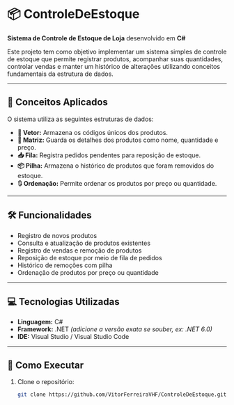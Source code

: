 # 📦 ControleDeEstoque

**Sistema de Controle de Estoque de Loja** desenvolvido em **C#**

Este projeto tem como objetivo implementar um sistema simples de controle de estoque que permite registrar produtos, acompanhar suas quantidades, controlar vendas e manter um histórico de alterações utilizando conceitos fundamentais da estrutura de dados.

---

## 🧠 Conceitos Aplicados

O sistema utiliza as seguintes estruturas de dados:

- **🔢 Vetor:** Armazena os códigos únicos dos produtos.
- **📝 Matriz:** Guarda os detalhes dos produtos como nome, quantidade e preço.
- **📥 Fila:** Registra pedidos pendentes para reposição de estoque.
- **📦 Pilha:** Armazena o histórico de produtos que foram removidos do estoque.
- **🔃 Ordenação:** Permite ordenar os produtos por preço ou quantidade.

---

## 🛠️ Funcionalidades

- Registro de novos produtos  
- Consulta e atualização de produtos existentes  
- Registro de vendas e remoção de produtos  
- Reposição de estoque por meio de fila de pedidos  
- Histórico de remoções com pilha  
- Ordenação de produtos por preço ou quantidade  

---

## 💻 Tecnologias Utilizadas

- **Linguagem:** C#  
- **Framework:** .NET *(adicione a versão exata se souber, ex: .NET 6.0)*  
- **IDE:** Visual Studio / Visual Studio Code  

---

## 🚀 Como Executar

1. Clone o repositório:
   ```bash
   git clone https://github.com/VitorFerreiraVHF/ControleDeEstoque.git
